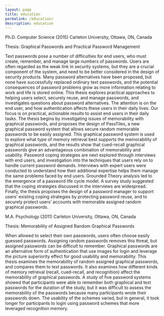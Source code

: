 ```yaml
---
layout: page
title: education
permalink: /education/
description: education
---
```

Ph.D. Computer Science (2015) Carleton University, Ottawa, ON, Canada

Thesis: Graphical Passwords and Practical Password Management

Text passwords pose a number of difficulties for end users, who must create, remember, and manage large numbers of passwords. Users are often regarded as the weak link in security systems, but they are a crucial component of the system, and need to be better considered in the design of security products. Many password alternatives have been proposed, but none have successfully replaced ordinary text passwords, and the potential consequences of password problems grow as more information relating to work and life is stored online. This thesis explores practical approaches to helping users select, securely reuse, and manage passwords, and investigates questions about password alternatives. The attention is on the end user, and how authentication affects these users in their daily lives. Our focus is on practical, actionable results to assist end users in their daily tasks. The thesis begins by investigating issues of memorability with graphical passwords, and proposes the design of PassTiles, a new graphical password system that allows secure random memorable passwords to be easily assigned. This graphical password system is used to explore what type of memory retrieval best supports the memorability of graphical passwords, and the results show that cued-recall graphical passwords give an advantageous combination of memorability and usability. Password coping strategies are next explored through interviews with end users, and investigation into the techniques that users rely on to handle current password demands. Interviews with expert users were conducted to understand how their additional expertise helps them manage the same problems faced by end users. Grounded Theory analysis led to the emergence of a password life cycle model. A survey study suggested that the coping strategies discussed in the interviews are widespread. Finally, the thesis proposes the design of a password manager to support users’ existing coping strategies by protecting password reuse, and to securely protect users’ accounts with memorable assigned random graphical passwords.

M.A. Psychology (2011) Carleton University, Ottawa, ON, Canada

Thesis: Memorability of Assigned Random Graphical Passwords

When allowed to select their own passwords, users often choose easily guessed passwords. Assigning random passwords removes this threat, but assigned passwords can be difficult to remember. Graphical passwords are an alternative form of authentication that use images for login and leverage the picture superiority effect for good usability and memorability. This thesis examines the memorability of random assigned graphical passwords, and compares them to text passwords. It also examines how different kinds of memory retrieval (recall, cued-recall, and recognition) affect the memorability of graphical passwords. A study of five password systems showed that participants were able to remember both graphical and text passwords for the duration of the study, but it was difficult to assess the memorability of the passwords because many participants wrote their passwords down. The usability of the schemes varied, but in general, it took longer for participants to login using password schemes that more leveraged recognition memory.

